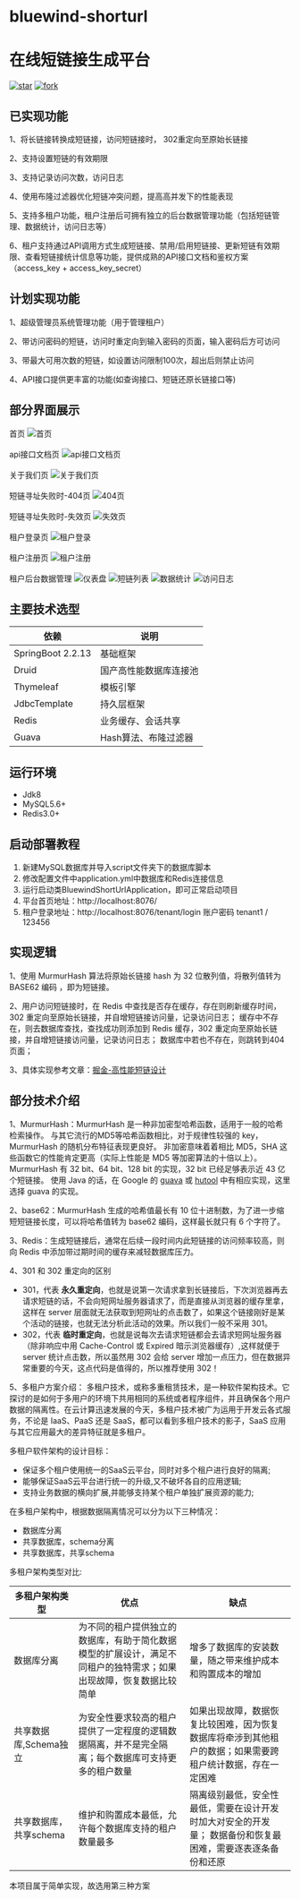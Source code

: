 # bluewind-shorturl
# 在线短链接生成平台

<a href='https://gitee.com/leisureLXY/bluewind-shorturl/stargazers'><img src='https://gitee.com/leisureLXY/bluewind-shorturl/badge/star.svg?theme=dark' alt='star'></img></a>
<a href='https://gitee.com/leisureLXY/bluewind-shorturl/members'><img src='https://gitee.com/leisureLXY/bluewind-shorturl/badge/fork.svg?theme=dark' alt='fork'></img></a>

## 已实现功能
1、将长链接转换成短链接，访问短链接时， 302重定向至原始长链接

2、支持设置短链的有效期限

3、支持记录访问次数，访问日志

4、使用布隆过滤器优化短链冲突问题，提高高并发下的性能表现

5、支持多租户功能，租户注册后可拥有独立的后台数据管理功能（包括短链管理、数据统计，访问日志等）

6、租户支持通过API调用方式生成短链接、禁用/启用短链接、更新短链有效期限、查看短链接统计信息等功能，提供成熟的API接口文档和鉴权方案（access_key + access_key_secret）

## 计划实现功能
1、超级管理员系统管理功能（用于管理租户）

2、带访问密码的短链，访问时重定向到输入密码的页面，输入密码后方可访问

3、带最大可用次数的短链，如设置访问限制100次，超出后则禁止访问

4、API接口提供更丰富的功能(如查询接口、短链还原长链接口等)

## 部分界面展示
首页
![首页](src/main/resources/static/images/readme/首页.png)
<br/><br/>
api接口文档页
![api接口文档页](src/main/resources/static/images/readme/api接口文档.png)
<br/><br/>
关于我们页
![关于我们页](src/main/resources/static/images/readme/关于我们.png)
<br/><br/>
短链寻址失败时-404页
![404页](src/main/resources/static/images/readme/example_404.png)
<br/><br/>
短链寻址失败时-失效页
![失效页](src/main/resources/static/images/readme/example_expire.png)
<br/><br/>
租户登录页
![租户登录](src/main/resources/static/images/readme/租户登录.png)
<br/><br/>
租户注册页
![租户注册](src/main/resources/static/images/readme/租户注册.png)
<br/><br/>
租户后台数据管理
![仪表盘](src/main/resources/static/images/readme/仪表盘.png)
![短链列表](src/main/resources/static/images/readme/短链列表.png)
![数据统计](src/main/resources/static/images/readme/数据统计.png)
![访问日志](src/main/resources/static/images/readme/访问日志.png)

## 主要技术选型
| 依赖                | 说明           |
|-------------------|--------------|
| SpringBoot 2.2.13 | 基础框架         |
| Druid             | 国产高性能数据库连接池 |
| Thymeleaf         | 模板引擎         |
| JdbcTemplate      | 持久层框架        |
| Redis             | 业务缓存、会话共享    |
| Guava             | Hash算法、布隆过滤器 |

## 运行环境
- Jdk8
- MySQL5.6+
- Redis3.0+

## 启动部署教程

1. 新建MySQL数据库并导入script文件夹下的数据库脚本
2. 修改配置文件中application.yml中数据库和Redis连接信息
3. 运行启动类BluewindShortUrlApplication，即可正常启动项目
4. 平台首页地址：http://localhost:8076/
5. 租户登录地址：http://localhost:8076/tenant/login  账户密码 tenant1 / 123456

## 实现逻辑
1、使用 MurmurHash 算法将原始长链接 hash 为 32 位散列值，将散列值转为 BASE62 编码 ，即为短链接。

2、用户访问短链接时，在 Redis 中查找是否存在缓存，存在则刷新缓存时间，302 重定向至原始长链接，并自增短链接访问量，记录访问日志；
   缓存中不存在，则去数据库查找，查找成功则添加到 Redis 缓存，302 重定向至原始长链接，并自增短链接访问量，记录访问日志；
   数据库中若也不存在，则跳转到404页面；

3、具体实现参考文章：[掘金-高性能短链设计](https://juejin.cn/post/6844904090602848270) 

## 部分技术介绍
1、MurmurHash：MurmurHash 是一种非加密型哈希函数，适用于一般的哈希检索操作。
    与其它流行的MD5等哈希函数相比，对于规律性较强的 key，MurmurHash 的随机分布特征表现更良好。
    非加密意味着着相比 MD5，SHA 这些函数它的性能肯定更高（实际上性能是 MD5 等加密算法的十倍以上）。
    MurmurHash 有 32 bit、64 bit、128 bit 的实现，32 bit 已经足够表示近 43 亿个短链接。
    使用 Java 的话，在 Google 的 [guava](https://github.com/google/guava) 
    或 [hutool](https://github.com/dromara/hutool) 中有相应实现，这里选择 guava 的实现。
    
2、base62：MurmurHash 生成的哈希值最长有 10 位十进制数，为了进一步缩短短链接长度，可以将哈希值转为 base62 编码，这样最长就只有 6 个字符了。

3、Redis：生成短链接后，通常在后续一段时间内此短链接的访问频率较高，则向 Redis 中添加带过期时间的缓存来减轻数据库压力。
    
4、301 和 302 重定向的区别
   - 301，代表 **永久重定向**，也就是说第一次请求拿到长链接后，下次浏览器再去请求短链的话，不会向短网址服务器请求了，而是直接从浏览器的缓存里拿，这样在 server 层面就无法获取到短网址的点击数了，如果这个链接刚好是某个活动的链接，也就无法分析此活动的效果。所以我们一般不采用 301。
   - 302，代表 **临时重定向**，也就是说每次去请求短链都会去请求短网址服务器（除非响应中用 Cache-Control 或 Expired 暗示浏览器缓存）,这样就便于 server 统计点击数，所以虽然用 302 会给 server 增加一点压力，但在数据异常重要的今天，这点代码是值得的，所以推荐使用 302！
  
5、多租户方案介绍：
多租户技术，或称多重租赁技术，是一种软件架构技术。它探讨的是如何于多用户的环境下共用相同的系统或者程序组件，并且确保各个用户数据的隔离性。在云计算迅速发展的今天，多租户技术被广为运用于开发云各式服务，不论是 IaaS、PaaS 还是 SaaS，都可以看到多租户技术的影子，SaaS 应用与其它应用最大的差异特征就是多租户。

多租户软件架构的设计目标：
   - 保证多个租户使用统一的SaaS云平台，同时对多个租户进行良好的隔离;
   - 能够保证SaaS云平台进行统一的升级,又不破坏各自的应用逻辑;
   - 支持业务数据的横向扩展,并能够支持某个租户单独扩展资源的能力;

在多租户架构中，根据数据隔离情况可以分为以下三种情况：
   - 数据库分离
   - 共享数据库，schema分离
   - 共享数据库，共享schema

多租户架构类型对比:

| 多租户架构类型 | 优点 | 缺点 |
| ------- | ------- | ------- |
|     数据库分离    |   为不同的租户提供独立的数据库，有助于简化数据模型的扩展设计，满足不同租户的独特需求；如果出现故障，恢复数据比较简单   | 增多了数据库的安装数量，随之带来维护成本和购置成本的增加 |
| 共享数据库,Schema独立 | 为安全性要求较高的租户提供了一定程度的逻辑数据隔离，并不是完全隔离；每个数据库可支持更多的租户数量 | 如果出现故障，数据恢复比较困难，因为恢复数据库将牵涉到其他租户的数据；如果需要跨租户统计数据，存在一定困难 |
| 共享数据库，共享schema | 维护和购置成本最低，允许每个数据库支持的租户数量最多 | 隔离级别最低，安全性最低，需要在设计开发时加大对安全的开发量； 数据备份和恢复最困难，需要逐表逐条备份和还原 |

本项目属于简单实现，故选用第三种方案